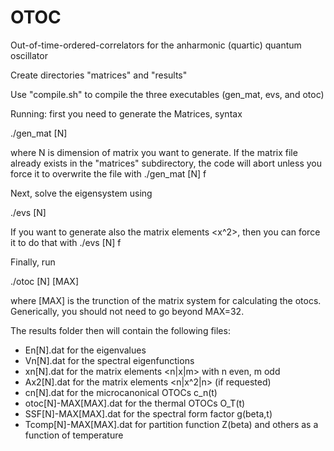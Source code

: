 # OTOC
Out-of-time-ordered-correlators for the anharmonic (quartic) quantum oscillator

Create directories "matrices" and "results"

Use "compile.sh" to compile the three executables (gen_mat, evs, and otoc)

Running: first you need to generate the Matrices, syntax

./gen_mat [N]

where N is dimension of matrix you want to generate. If the matrix file already exists in the "matrices" subdirectory, the code will abort unless you force it to overwrite the file with ./gen_mat [N] f

Next, solve the eigensystem using

./evs [N] 

If you want to generate also the matrix elements <x^2>, then you can force it to do that with ./evs [N] f

Finally, run

./otoc [N] [MAX]

where [MAX] is the trunction of the matrix system for calculating the otocs. Generically, you should not need to go beyond MAX=32.

The results folder then will contain the following files:

* En[N].dat for the eigenvalues
* Vn[N].dat for the spectral eigenfunctions
* xn[N].dat for the matrix elements <n|x|m> with n even, m odd
* Ax2[N].dat for the matrix elements <n|x^2|n> (if requested)
* cn[N].dat for the microcanonical OTOCs c_n(t)
* otoc[N]-MAX[MAX].dat for the thermal OTOCs O_T(t)
* SSF[N]-MAX[MAX].dat for the spectral form factor g(beta,t)
* Tcomp[N]-MAX[MAX].dat for partition function Z(beta) and others as a function of temperature
